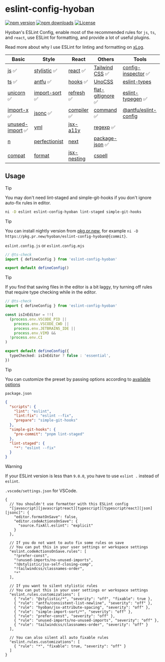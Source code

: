 # eslint-config-hyoban

[![npm version][npm-version-src]][npm-version-href]
[![npm downloads][npm-downloads-src]][npm-downloads-href]
[![License][license-src]][license-href]

Hyoban's ESLint Config, enable most of the recommended rules for `js`, `ts`, and `react`, use ESLint for formatting, and provide a lot of useful plugins.

Read more about why I use ESLint for linting and formatting on [xLog](https://hyoban.xlog.app/why-eslint).

| Basic              | Style            | React         | Others              | Tools                  |
| ------------------ | ---------------- | ------------- | ------------------- | ---------------------- |
| [js] ✅            | [stylistic] ✅   | [react] ✅    | [Tailwind CSS] ✅   | [config-inspector] ✅  |
| [ts] ✅            | [antfu] ✅       | [hooks] ✅    | [UnoCSS]            | [eslint-types]         |
| [unicorn] ✅       | [import-sort] ✅ | [refresh] ✅  | [flat-gitignore] ✅ | [eslint-typegen] ✅    |
| [import-x] ✅      | [jsonc] ✅       | [compiler] ✅ | [command] ✅        | [@antfu/eslint-config] |
| [unused-import] ✅ | [yml]            | [jsx-a11y]    | [regexp] ✅         |                        |
| [n]                | [perfectionist]  | [next]        | [package-json] ✅   |                        |
| [compat]           | [format]         | [jsx-nesting] | [cspell]            |                        |

## Usage

> [!TIP]
> You may don't need lint-staged and simple-git-hooks if you don't ignore auto-fix rules in editor.

```sh
ni -D eslint eslint-config-hyoban lint-staged simple-git-hooks
```

> [!TIP]
> You can install nightly version from [pkg.pr.new](https://github.com/stackblitz-labs/pkg.pr.new), for example `ni -D https://pkg.pr.new/hyoban/eslint-config-hyoban@{commit}`.

`eslint.config.js` or `eslint.config.mjs`

```ts
// @ts-check
import { defineConfig } from 'eslint-config-hyoban'

export default defineConfig()
```

> [!TIP]
> If you find that saving files in the editor is a bit laggy, try turning off rules that require type checking while in the editor.

```ts
// @ts-check
import { defineConfig } from 'eslint-config-hyoban'

const isInEditor = !!(
  (process.env.VSCODE_PID ||
    process.env.VSCODE_CWD ||
    process.env.JETBRAINS_IDE ||
    process.env.VIM) &&
  !process.env.CI
)

export default defineConfig({
  typeChecked: isInEditor ? false : 'essential',
})
```

> [!TIP]
> You can customize the preset by passing options according to [available options](https://github.com/hyoban/eslint-config-hyoban/blob/main/src/option.ts)

`package.json`

```json
{
  "scripts": {
    "lint": "eslint",
    "lint:fix": "eslint --fix",
    "prepare": "simple-git-hooks"
  },
  "simple-git-hooks": {
    "pre-commit": "pnpm lint-staged"
  },
  "lint-staged": {
    "*": "eslint --fix"
  }
}
```

> [!WARNING]
> If your ESLint version is less than `9.0.0`, you have to use `eslint .` instead of `eslint`.

`.vscode/settings.json` for VSCode.

```jsonc
{
  // You shouldn't use formatter with this ESLint config
  "[javascript][javascriptreact][typescript][typescriptreact][json][jsonc]": {
    "editor.formatOnSave": false,
    "editor.codeActionsOnSave": {
      "source.fixAll.eslint": "explicit"
    }
  },

  // If you do not want to auto fix some rules on save
  // You can put this in your user settings or workspace settings
  "eslint.codeActionsOnSave.rules": [
    "!prefer-const",
    "!unused-imports/no-unused-imports",
    "!@stylistic/jsx-self-closing-comp",
    "!tailwindcss/classnames-order",
    "*"
  ],

  // If you want to silent stylistic rules
  // You can put this in your user settings or workspace settings
  "eslint.rules.customizations": [
    { "rule": "@stylistic/*", "severity": "off", "fixable": true },
    { "rule": "antfu/consistent-list-newline", "severity": "off" },
    { "rule": "hyoban/jsx-attribute-spacing", "severity": "off" },
    { "rule": "simple-import-sort/*", "severity": "off" },
    { "rule": "prefer-const", "severity": "off" },
    { "rule": "unused-imports/no-unused-imports", "severity": "off" },
    { "rule": "tailwindcss/classnames-order", "severity": "off" }
  ],

  // You can also silent all auto fixable rules
  "eslint.rules.customizations": [
    { "rule": "*", "fixable": true, "severity": "off" }
  ]
}
```

[npm-version-src]: https://img.shields.io/npm/v/eslint-config-hyoban?style=flat&colorA=080f12&colorB=1fa669
[npm-version-href]: https://npmjs.com/package/eslint-config-hyoban
[npm-downloads-src]: https://img.shields.io/npm/dm/eslint-config-hyoban?style=flat&colorA=080f12&colorB=1fa669
[npm-downloads-href]: https://npmjs.com/package/eslint-config-hyoban
[license-src]: https://img.shields.io/github/license/hyoban/eslint-config-hyoban.svg?style=flat&colorA=080f12&colorB=1fa669
[license-href]: https://github.com/hyoban/eslint-config-hyoban/blob/main/LICENSE
[js]: https://www.npmjs.com/package/@eslint/js
[ts]: https://typescript-eslint.io
[unicorn]: https://github.com/sindresorhus/eslint-plugin-unicorn
[import-x]: https://github.com/un-ts/eslint-plugin-import-x
[n]: https://github.com/eslint-community/eslint-plugin-n
[compat]: https://github.com/amilajack/eslint-plugin-compat
[stylistic]: https://eslint.style
[antfu]: https://github.com/antfu/eslint-plugin-antfu
[import-sort]: https://github.com/lydell/eslint-plugin-simple-import-sort
[jsonc]: https://github.com/ota-meshi/eslint-plugin-jsonc
[yml]: https://github.com/ota-meshi/eslint-plugin-yml
[perfectionist]: https://github.com/azat-io/eslint-plugin-perfectionist
[react]: https://eslint-react.xyz
[hooks]: https://github.com/facebook/react/tree/main/packages/eslint-plugin-react-hooks
[next]: https://nextjs.org/docs/app/building-your-application/configuring/eslint#eslint-plugin
[refresh]: https://github.com/ArnaudBarre/eslint-plugin-react-refresh
[jsx-nesting]: https://github.com/MananTank/eslint-plugin-validate-jsx-nesting
[jsx-a11y]: https://github.com/jsx-eslint/eslint-plugin-jsx-a11y
[Tailwind CSS]: https://github.com/francoismassart/eslint-plugin-tailwindcss
[UnoCSS]: https://unocss.dev/integrations/eslint
[flat-gitignore]: https://github.com/antfu/eslint-config-flat-gitignore
[config-inspector]: https://github.com/eslint/config-inspector
[@antfu/eslint-config]: https://github.com/antfu/eslint-config
[eslint-types]: https://github.com/eslint-types
[format]: https://github.com/antfu/eslint-plugin-format
[unused-import]: https://github.com/sweepline/eslint-plugin-unused-imports
[package-json]: https://github.com/JoshuaKGoldberg/eslint-plugin-package-json
[eslint-typegen]: https://github.com/antfu/eslint-typegen
[command]: https://github.com/antfu/eslint-plugin-command
[regexp]: https://github.com/ota-meshi/eslint-plugin-regexp
[compiler]: https://github.com/facebook/react/tree/main/compiler/packages/eslint-plugin-react-compiler
[cspell]: https://github.com/streetsidesoftware/cspell/tree/main/packages/cspell-eslint-plugin#readme
